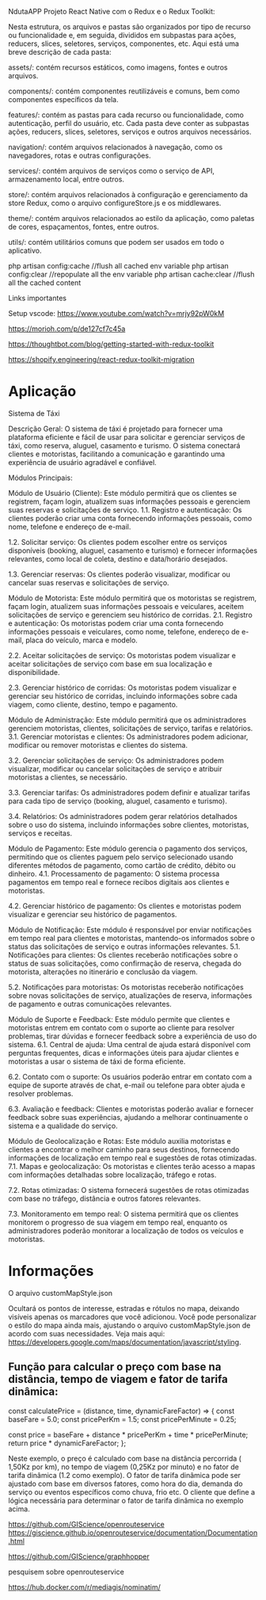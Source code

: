 NdutaAPP Projeto React Native com o Redux e o Redux Toolkit:


Nesta estrutura, os arquivos e pastas são organizados por tipo de recurso ou funcionalidade e, em seguida, divididos em subpastas para ações, reducers, slices, seletores, serviços, componentes, etc. Aqui está uma breve descrição de cada pasta:

assets/: contém recursos estáticos, como imagens, fontes e outros arquivos.

components/: contém componentes reutilizáveis e comuns, bem como componentes específicos da tela.

features/: contém as pastas para cada recurso ou funcionalidade, como autenticação, perfil do usuário, etc. Cada pasta deve conter as subpastas ações, reducers, slices, seletores, serviços e outros arquivos necessários.

navigation/: contém arquivos relacionados à navegação, como os navegadores, rotas e outras configurações.

services/: contém arquivos de serviços como o serviço de API, armazenamento local, entre outros.

store/: contém arquivos relacionados à configuração e gerenciamento da store Redux, como o arquivo configureStore.js e os middlewares.

theme/: contém arquivos relacionados ao estilo da aplicação, como paletas de cores, espaçamentos, fontes, entre outros.

utils/: contém utilitários comuns que podem ser usados em todo o aplicativo.

php artisan config:cache //flush all cached env variable
php artisan config:clear   //repopulate all the env variable
php artisan cache:clear    //flush all the cached content





Links importantes

Setup vscode: https://www.youtube.com/watch?v=mrjy92pW0kM


https://morioh.com/p/de127cf7c45a

https://thoughtbot.com/blog/getting-started-with-redux-toolkit

https://shopify.engineering/react-redux-toolkit-migration


# Aplicação 



Sistema de Táxi

Descrição Geral:
O sistema de táxi é projetado para fornecer uma plataforma eficiente e fácil de usar para solicitar e gerenciar serviços de táxi, como reserva, aluguel, casamento e turismo. O sistema conectará clientes e motoristas, facilitando a comunicação e garantindo uma experiência de usuário agradável e confiável.

Módulos Principais:

Módulo de Usuário (Cliente):
Este módulo permitirá que os clientes se registrem, façam login, atualizem suas informações pessoais e gerenciem suas reservas e solicitações de serviço.
1.1. Registro e autenticação:
Os clientes poderão criar uma conta fornecendo informações pessoais, como nome, telefone e endereço de e-mail.

1.2. Solicitar serviço:
Os clientes podem escolher entre os serviços disponíveis (booking, aluguel, casamento e turismo) e fornecer informações relevantes, como local de coleta, destino e data/horário desejados.

1.3. Gerenciar reservas:
Os clientes poderão visualizar, modificar ou cancelar suas reservas e solicitações de serviço.

Módulo de Motorista:
Este módulo permitirá que os motoristas se registrem, façam login, atualizem suas informações pessoais e veiculares, aceitem solicitações de serviço e gerenciem seu histórico de corridas.
2.1. Registro e autenticação:
Os motoristas podem criar uma conta fornecendo informações pessoais e veiculares, como nome, telefone, endereço de e-mail, placa do veículo, marca e modelo.

2.2. Aceitar solicitações de serviço:
Os motoristas podem visualizar e aceitar solicitações de serviço com base em sua localização e disponibilidade.

2.3. Gerenciar histórico de corridas:
Os motoristas podem visualizar e gerenciar seu histórico de corridas, incluindo informações sobre cada viagem, como cliente, destino, tempo e pagamento.

Módulo de Administração:
Este módulo permitirá que os administradores gerenciem motoristas, clientes, solicitações de serviço, tarifas e relatórios.
3.1. Gerenciar motoristas e clientes:
Os administradores podem adicionar, modificar ou remover motoristas e clientes do sistema.

3.2. Gerenciar solicitações de serviço:
Os administradores podem visualizar, modificar ou cancelar solicitações de serviço e atribuir motoristas a clientes, se necessário.

3.3. Gerenciar tarifas:
Os administradores podem definir e atualizar tarifas para cada tipo de serviço (booking, aluguel, casamento e turismo).

3.4. Relatórios:
Os administradores podem gerar relatórios detalhados sobre o uso do sistema, incluindo informações sobre clientes, motoristas, serviços e receitas.

Módulo de Pagamento:
Este módulo gerencia o pagamento dos serviços, permitindo que os clientes paguem pelo serviço selecionado usando diferentes métodos de pagamento, como cartão de crédito, débito ou dinheiro.
4.1. Processamento de pagamento:
O sistema processa pagamentos em tempo real e fornece recibos digitais aos clientes e motoristas.

4.2. Gerenciar histórico de pagamento:
Os clientes e motoristas podem visualizar e gerenciar seu histórico de pagamentos.


Módulo de Notificação:
Este módulo é responsável por enviar notificações em tempo real para clientes e motoristas, mantendo-os informados sobre o status das solicitações de serviço e outras informações relevantes.
5.1. Notificações para clientes:
Os clientes receberão notificações sobre o status de suas solicitações, como confirmação de reserva, chegada do motorista, alterações no itinerário e conclusão da viagem.

5.2. Notificações para motoristas:
Os motoristas receberão notificações sobre novas solicitações de serviço, atualizações de reserva, informações de pagamento e outras comunicações relevantes.

Módulo de Suporte e Feedback:
Este módulo permite que clientes e motoristas entrem em contato com o suporte ao cliente para resolver problemas, tirar dúvidas e fornecer feedback sobre a experiência de uso do sistema.
6.1. Central de ajuda:
Uma central de ajuda estará disponível com perguntas frequentes, dicas e informações úteis para ajudar clientes e motoristas a usar o sistema de táxi de forma eficiente.

6.2. Contato com o suporte:
Os usuários poderão entrar em contato com a equipe de suporte através de chat, e-mail ou telefone para obter ajuda e resolver problemas.

6.3. Avaliação e feedback:
Clientes e motoristas poderão avaliar e fornecer feedback sobre suas experiências, ajudando a melhorar continuamente o sistema e a qualidade do serviço.

Módulo de Geolocalização e Rotas:
Este módulo auxilia motoristas e clientes a encontrar o melhor caminho para seus destinos, fornecendo informações de localização em tempo real e sugestões de rotas otimizadas.
7.1. Mapas e geolocalização:
Os motoristas e clientes terão acesso a mapas com informações detalhadas sobre localização, tráfego e rotas.

7.2. Rotas otimizadas:
O sistema fornecerá sugestões de rotas otimizadas com base no tráfego, distância e outros fatores relevantes.

7.3. Monitoramento em tempo real:
O sistema permitirá que os clientes monitorem o progresso de sua viagem em tempo real, enquanto os administradores poderão monitorar a localização de todos os veículos e motoristas.




# Informações

O arquivo customMapStyle.json

Ocultará os pontos de interesse, estradas e rótulos no mapa, deixando visíveis apenas os marcadores que você adicionou. Você pode personalizar o estilo do mapa ainda mais, ajustando o arquivo customMapStyle.json de acordo com suas necessidades.
Veja mais aqui: https://developers.google.com/maps/documentation/javascript/styling.



## Função  para calcular o preço com base na distância, tempo de viagem e fator de tarifa dinâmica:

const calculatePrice = (distance, time, dynamicFareFactor) => {
  const baseFare = 5.0;
  const pricePerKm = 1.5;
  const pricePerMinute = 0.25;

  const price = baseFare + distance * pricePerKm + time * pricePerMinute;
  return price * dynamicFareFactor;
};


Neste exemplo, o preço é calculado com base na distância percorrida ( 1,50Kz por km), no tempo de viagem (0,25Kz por minuto) e no fator de tarifa dinâmica (1.2 como exemplo). O fator de tarifa dinâmica pode ser ajustado com base em diversos fatores, como hora do dia, demanda do serviço ou eventos específicos como chuva, frio etc. O cliente que define a lógica necessária para determinar o fator de tarifa dinâmica no exemplo acima.



https://github.com/GIScience/openrouteservice
https://giscience.github.io/openrouteservice/documentation/Documentation.html

https://github.com/GIScience/graphhopper

pesquisem sobre openrouteservice

https://hub.docker.com/r/mediagis/nominatim/